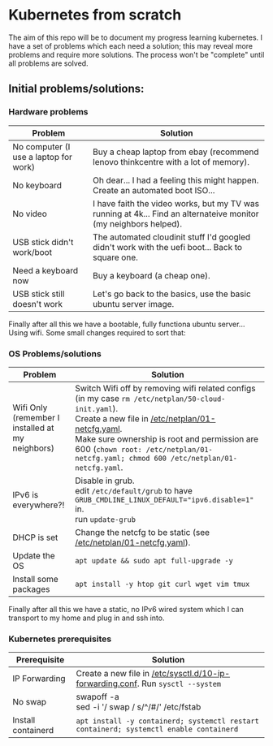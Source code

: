# Kubernetes from scratch

The aim of this repo will be to document my progress learning kubernetes. I have a set of problems which each need a solution; this may reveal more problems and require more solutions. The process won't be "complete" until all problems are solved.

## Initial problems/solutions:

### Hardware problems
| Problem    | Solution |
| --------- | ------- |
| No computer (I use a laptop for work) | Buy a cheap laptop from ebay (recommend lenovo thinkcentre with a lot of memory). |
| No keyboard           | Oh dear... I had a feeling this might happen. Create an automated boot ISO...        |
| No video          | I have faith the video works, but my TV was running at 4k... Find an alternateive monitor (my neighbors helped).   |
| USB stick didn't work/boot          | The automated cloudinit stuff I'd googled didn't work with the uefi boot... Back to square one.        |
| Need a keyboard now | Buy a keyboard (a cheap one).        |
| USB stick still doesn't work          | Let's go back to the basics, use the basic ubuntu server image.        |

Finally after all this we have a bootable, fully functiona ubuntu server... Using wifi. Some small changes required to sort that:

### OS Problems/solutions
| Problem    | Solution |
| --------- | ------- |
| Wifi Only (remember I installed at my neighbors) | Switch Wifi off by removing wifi related configs (in my case `rm /etc/netplan/50-cloud-init.yaml`).<br>Create a new file in [/etc/netplan/01-netcfg.yaml](configs/01-netcfg.yaml).<br>Make sure ownership is root and permission are 600 (`chown root: /etc/netplan/01-netcfg.yaml; chmod 600 /etc/netplan/01-netcfg.yaml`. |
| IPv6 is everywhere?!| Disable in grub.<br>edit `/etc/default/grub` to have `GRUB_CMDLINE_LINUX_DEFAULT="ipv6.disable=1"` in.<br>run `update-grub` |
| DHCP is set | Change the netcfg to be static (see [/etc/netplan/01-netcfg.yaml](configs/01-netcfg.yaml#L6-L12)). |
| Update the OS | `apt update && sudo apt full-upgrade -y` |
| Install some packages | `apt install -y htop git curl wget vim tmux` |

Finally after all this we have a static, no IPv6 wired system which I can transport to my home and plug in and ssh into.

### Kubernetes prerequisites
| Prerequisite    | Solution |
| --------- | ------- |
| IP Forwarding | Create a new file in [/etc/sysctl.d/10-ip-forwarding.conf](configs/10-ip-forwarding.conf). Run `sysctl --system` |
| No swap | swapoff -a<br>sed -i '/ swap / s/^/#/' /etc/fstab |
| Install containerd | `apt install -y containerd; systemctl restart containerd; systemctl enable containerd` |
